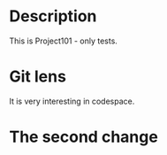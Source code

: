 # Description
This is Project101 - only tests.

# Git lens
It is very interesting in codespace.

# The second change